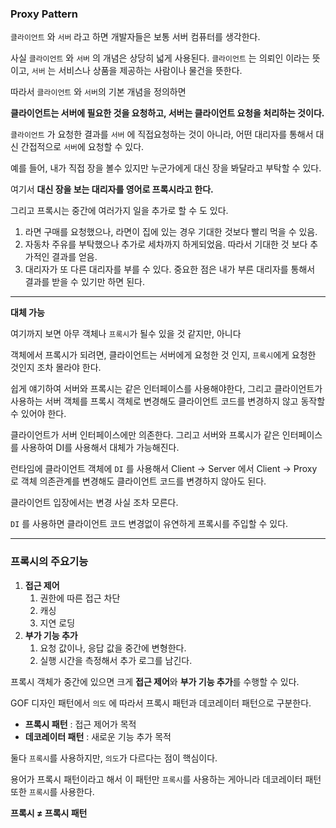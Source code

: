 ### Proxy Pattern


`클라이언트` 와 `서버` 라고 하면 개발자들은 보통 서버 컴퓨터를 생각한다.

사실 `클라이언트` 와 `서버` 의 개념은 상당히 넓게 사용된다. `클라이언트` 는 의뢰인 이라는 뜻이고, `서버` 는 서비스나 상품을 제공하는 사람이나 물건을 뜻한다.

따라서 `클라이언트` 와 `서버`의 기본 개념을 정의하면 

**클라이언트는 서버에 필요한 것을 요청하고, 서버는 클라이언트 요청을 처리하는 것이다.**


`클라이언트` 가 요청한 결과를 `서버` 에 직접요청하는 것이 아니라, 어떤 대리자를 통해서 대신 간접적으로 `서버`에 요청할 수 있다. 

예를 들어, 내가 직접 장을 볼수 있지만 누군가에게 대신 장을 봐달라고 부탁할 수 있다.

여기서 **대신 장을 보는 대리자를 영어로 프록시라고 한다.**

그리고 프록시는 중간에 여러가지 일을 추가로 할 수 도 있다.

1. 라면 구매를 요청했으나, 라면이 집에 있는 경우 기대한 것보다 빨리 먹을 수 있음.
2. 자동차 주유를 부탁했으나 추가로 세차까지 하게되었음. 따라서 기대한 것 보다 추가적인 결과를 얻음.
3. 대리자가 또 다른 대리자를 부를 수 있다. 중요한 점은 내가 부른 대리자를 통해서 결과를 받을 수 있기만 하면 된다.


---

**대체 가능**

여기까지 보면 아무 객체나 `프록시`가 될수 있을 것 같지만, 아니다

객체에서 프록시가 되려면, 클라이언트는 서버에게 요청한 것 인지, `프록시`에게 요청한 것인지 조차 몰라야 한다.

쉽게 얘기하여 서버와 프록시는 같은 인터페이스를 사용해야한다, 그리고 클라이언트가 사용하는 서버 객체를 프록시 객체로 변경해도 클라이언트 코드를 변경하지 않고 동작할 수 있어야 한다.


클라이언트가 서버 인터페이스에만 의존한다. 그리고 서버와 프록시가 같은 인터페이스를 사용하여 DI를 사용해서 대체가 가능해진다.


런타임에 클라이언트 객체에 `DI` 를 사용해서 Client → Server 에서 Client → Proxy 로 객체 의존관계를 변경해도 클라이언트 코드를 변경하지 않아도 된다. 

클라이언트 입장에서는 변경 사실 조차 모른다.

`DI` 를 사용하면 클라이언트 코드 변경없이 유연하게 프록시를 주입할 수 있다.


---

### 프록시의 주요기능

1. **접근 제어**
    1. 권한에 따른 접근 차단
    2. 캐싱
    3. 지연 로딩
2. **부가 기능 추가**
    1. 요청 값이나, 응답 값을 중간에 변형한다.
    2. 실행 시간을 측정해서 추가 로그를 남긴다.

프록시 객체가 중간에 있으면 크게 **접근 제어**와 **부가 기능 추가**를 수행할 수 있다.

GOF 디자인 패턴에서 `의도` 에 따라서 프록시 패턴과 데코레이터 패턴으로 구분한다.

- **프록시 패턴** : 접근 제어가 목적
- **데코레이터 패턴** : 새로운 기능 추가 목적

둘다 `프록시`를 사용하지만, `의도`가 다르다는 점이 핵심이다. 

용어가 프록시 패턴이라고 해서 이 패턴만 `프록시`를 사용하는 게아니라 데코레이터 패턴 또한 `프록시`를 사용한다.

 **프록시 ≠ 프록시 패턴**
